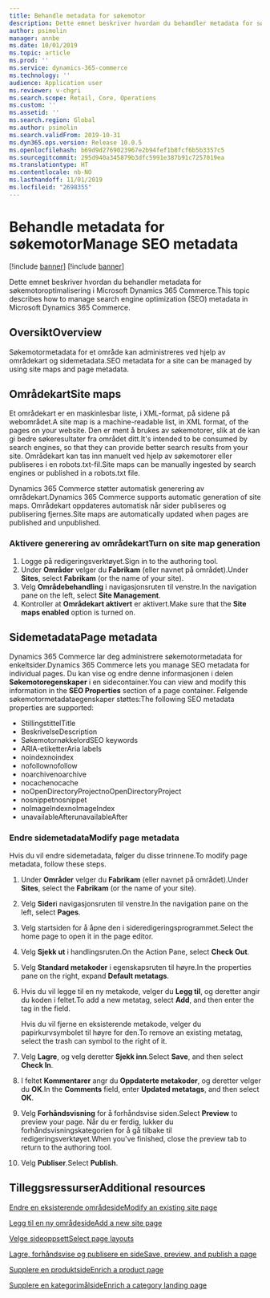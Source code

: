 ```yaml
---
title: Behandle metadata for søkemotor
description: Dette emnet beskriver hvordan du behandler metadata for søkemotoroptimalisering i Microsoft Dynamics 365 Commerce.
author: psimolin
manager: annbe
ms.date: 10/01/2019
ms.topic: article
ms.prod: ''
ms.service: dynamics-365-commerce
ms.technology: ''
audience: Application user
ms.reviewer: v-chgri
ms.search.scope: Retail, Core, Operations
ms.custom: ''
ms.assetid: ''
ms.search.region: Global
ms.author: psimolin
ms.search.validFrom: 2019-10-31
ms.dyn365.ops.version: Release 10.0.5
ms.openlocfilehash: b69d9d2769023967e2b94fef1b8fcf6b5b3357c5
ms.sourcegitcommit: 295d940a345879b3dfc5991e387b91c7257019ea
ms.translationtype: HT
ms.contentlocale: nb-NO
ms.lasthandoff: 11/01/2019
ms.locfileid: "2698355"
---
```

# <a name="manage-seo-metadata"></a><span data-ttu-id="c12c9-103">Behandle metadata for søkemotor</span><span class="sxs-lookup"><span data-stu-id="c12c9-103">Manage SEO metadata</span></span>

[!include [banner](includes/preview-banner.md)]
[!include [banner](includes/banner.md)]

<span data-ttu-id="c12c9-104">Dette emnet beskriver hvordan du behandler metadata for søkemotoroptimalisering i Microsoft Dynamics 365 Commerce.</span><span class="sxs-lookup"><span data-stu-id="c12c9-104">This topic describes how to manage search engine optimization (SEO) metadata in Microsoft Dynamics 365 Commerce.</span></span>

## <a name="overview"></a><span data-ttu-id="c12c9-105">Oversikt</span><span class="sxs-lookup"><span data-stu-id="c12c9-105">Overview</span></span>

<span data-ttu-id="c12c9-106">Søkemotormetadata for et område kan administreres ved hjelp av områdekart og sidemetadata.</span><span class="sxs-lookup"><span data-stu-id="c12c9-106">SEO metadata for a site can be managed by using site maps and page metadata.</span></span>
    
## <a name="site-maps"></a><span data-ttu-id="c12c9-107">Områdekart</span><span class="sxs-lookup"><span data-stu-id="c12c9-107">Site maps</span></span>

<span data-ttu-id="c12c9-108">Et områdekart er en maskinlesbar liste, i XML-format, på sidene på webområdet.</span><span class="sxs-lookup"><span data-stu-id="c12c9-108">A site map is a machine-readable list, in XML format, of the pages on your website.</span></span> <span data-ttu-id="c12c9-109">Den er ment å brukes av søkemotorer, slik at de kan gi bedre søkeresultater fra området ditt.</span><span class="sxs-lookup"><span data-stu-id="c12c9-109">It's intended to be consumed by search engines, so that they can provide better search results from your site.</span></span> <span data-ttu-id="c12c9-110">Områdekart kan tas inn manuelt ved hjelp av søkemotorer eller publiseres i en robots.txt-fil.</span><span class="sxs-lookup"><span data-stu-id="c12c9-110">Site maps can be manually ingested by search engines or published in a robots.txt file.</span></span>

<span data-ttu-id="c12c9-111">Dynamics 365 Commerce støtter automatisk generering av områdekart.</span><span class="sxs-lookup"><span data-stu-id="c12c9-111">Dynamics 365 Commerce supports automatic generation of site maps.</span></span> <span data-ttu-id="c12c9-112">Områdekart oppdateres automatisk når sider publiseres og publisering fjernes.</span><span class="sxs-lookup"><span data-stu-id="c12c9-112">Site maps are automatically updated when pages are published and unpublished.</span></span>

### <a name="turn-on-site-map-generation"></a><span data-ttu-id="c12c9-113">Aktivere generering av områdekart</span><span class="sxs-lookup"><span data-stu-id="c12c9-113">Turn on site map generation</span></span>

1. <span data-ttu-id="c12c9-114">Logge på redigeringsverktøyet.</span><span class="sxs-lookup"><span data-stu-id="c12c9-114">Sign in to the authoring tool.</span></span>
1. <span data-ttu-id="c12c9-115">Under **Områder** velger du **Fabrikam** (eller navnet på området).</span><span class="sxs-lookup"><span data-stu-id="c12c9-115">Under **Sites**, select **Fabrikam** (or the name of your site).</span></span>
1. <span data-ttu-id="c12c9-116">Velg **Områdebehandling** i navigasjonsruten til venstre.</span><span class="sxs-lookup"><span data-stu-id="c12c9-116">In the navigation pane on the left, select **Site Management**.</span></span>
1. <span data-ttu-id="c12c9-117">Kontroller at **Områdekart aktivert** er aktivert.</span><span class="sxs-lookup"><span data-stu-id="c12c9-117">Make sure that the **Site maps enabled** option is turned on.</span></span>

## <a name="page-metadata"></a><span data-ttu-id="c12c9-118">Sidemetadata</span><span class="sxs-lookup"><span data-stu-id="c12c9-118">Page metadata</span></span>

<span data-ttu-id="c12c9-119">Dynamics 365 Commerce lar deg administrere søkemotormetadata for enkeltsider.</span><span class="sxs-lookup"><span data-stu-id="c12c9-119">Dynamics 365 Commerce lets you manage SEO metadata for individual pages.</span></span> <span data-ttu-id="c12c9-120">Du kan vise og endre denne informasjonen i delen **Søkemotoregenskaper** i en sidecontainer.</span><span class="sxs-lookup"><span data-stu-id="c12c9-120">You can view and modify this information in the **SEO Properties** section of a page container.</span></span> <span data-ttu-id="c12c9-121">Følgende søkemotormetadataegenskaper støttes:</span><span class="sxs-lookup"><span data-stu-id="c12c9-121">The following SEO metadata properties are supported:</span></span>

- <span data-ttu-id="c12c9-122">Stillingstittel</span><span class="sxs-lookup"><span data-stu-id="c12c9-122">Title</span></span>
- <span data-ttu-id="c12c9-123">Beskrivelse</span><span class="sxs-lookup"><span data-stu-id="c12c9-123">Description</span></span>
- <span data-ttu-id="c12c9-124">Søkemotornøkkelord</span><span class="sxs-lookup"><span data-stu-id="c12c9-124">SEO keywords</span></span>
- <span data-ttu-id="c12c9-125">ARIA-etiketter</span><span class="sxs-lookup"><span data-stu-id="c12c9-125">Aria labels</span></span>
- <span data-ttu-id="c12c9-126">noindex</span><span class="sxs-lookup"><span data-stu-id="c12c9-126">noindex</span></span>
- <span data-ttu-id="c12c9-127">nofollow</span><span class="sxs-lookup"><span data-stu-id="c12c9-127">nofollow</span></span>
- <span data-ttu-id="c12c9-128">noarchive</span><span class="sxs-lookup"><span data-stu-id="c12c9-128">noarchive</span></span>
- <span data-ttu-id="c12c9-129">nocache</span><span class="sxs-lookup"><span data-stu-id="c12c9-129">nocache</span></span>
- <span data-ttu-id="c12c9-130">noOpenDirectoryProject</span><span class="sxs-lookup"><span data-stu-id="c12c9-130">noOpenDirectoryProject</span></span>
- <span data-ttu-id="c12c9-131">nosnippet</span><span class="sxs-lookup"><span data-stu-id="c12c9-131">nosnippet</span></span>
- <span data-ttu-id="c12c9-132">noImageIndex</span><span class="sxs-lookup"><span data-stu-id="c12c9-132">noImageIndex</span></span>
- <span data-ttu-id="c12c9-133">unavailableAfter</span><span class="sxs-lookup"><span data-stu-id="c12c9-133">unavailableAfter</span></span>

### <a name="modify-page-metadata"></a><span data-ttu-id="c12c9-134">Endre sidemetadata</span><span class="sxs-lookup"><span data-stu-id="c12c9-134">Modify page metadata</span></span>

<span data-ttu-id="c12c9-135">Hvis du vil endre sidemetadata, følger du disse trinnene.</span><span class="sxs-lookup"><span data-stu-id="c12c9-135">To modify page metadata, follow these steps.</span></span>

1. <span data-ttu-id="c12c9-136">Under **Områder** velger du **Fabrikam** (eller navnet på området).</span><span class="sxs-lookup"><span data-stu-id="c12c9-136">Under **Sites**, select the **Fabrikam** (or the name of your site).</span></span>
1. <span data-ttu-id="c12c9-137">Velg **Sider**i navigasjonsruten til venstre.</span><span class="sxs-lookup"><span data-stu-id="c12c9-137">In the navigation pane on the left, select **Pages**.</span></span>
1. <span data-ttu-id="c12c9-138">Velg startsiden for å åpne den i sideredigeringsprogrammet.</span><span class="sxs-lookup"><span data-stu-id="c12c9-138">Select the home page to open it in the page editor.</span></span>
1. <span data-ttu-id="c12c9-139">Velg **Sjekk ut** i handlingsruten.</span><span class="sxs-lookup"><span data-stu-id="c12c9-139">On the Action Pane, select **Check Out**.</span></span>
1. <span data-ttu-id="c12c9-140">Velg **Standard metakoder** i egenskapsruten til høyre.</span><span class="sxs-lookup"><span data-stu-id="c12c9-140">In the properties pane on the right, expand **Default metatags**.</span></span>
1. <span data-ttu-id="c12c9-141">Hvis du vil legge til en ny metakode, velger du **Legg til**, og deretter angir du koden i feltet.</span><span class="sxs-lookup"><span data-stu-id="c12c9-141">To add a new metatag, select **Add**, and then enter the tag in the field.</span></span>

    <span data-ttu-id="c12c9-142">Hvis du vil fjerne en eksisterende metakode, velger du papirkurvsymbolet til høyre for den.</span><span class="sxs-lookup"><span data-stu-id="c12c9-142">To remove an existing metatag, select the trash can symbol to the right of it.</span></span>

1. <span data-ttu-id="c12c9-143">Velg **Lagre**, og velg deretter **Sjekk inn**.</span><span class="sxs-lookup"><span data-stu-id="c12c9-143">Select **Save**, and then select **Check In**.</span></span>
1. <span data-ttu-id="c12c9-144">I feltet **Kommentarer** angr du **Oppdaterte metakoder**, og deretter velger du **OK**.</span><span class="sxs-lookup"><span data-stu-id="c12c9-144">In the **Comments** field, enter **Updated metatags**, and then select **OK**.</span></span>
1. <span data-ttu-id="c12c9-145">Velg **Forhåndsvisning** for å forhåndsvise siden.</span><span class="sxs-lookup"><span data-stu-id="c12c9-145">Select **Preview** to preview your page.</span></span> <span data-ttu-id="c12c9-146">Når du er ferdig, lukker du forhåndsvisningskategorien for å gå tilbake til redigeringsverktøyet.</span><span class="sxs-lookup"><span data-stu-id="c12c9-146">When you've finished, close the preview tab to return to the authoring tool.</span></span>
1. <span data-ttu-id="c12c9-147">Velg **Publiser**.</span><span class="sxs-lookup"><span data-stu-id="c12c9-147">Select **Publish**.</span></span>

## <a name="additional-resources"></a><span data-ttu-id="c12c9-148">Tilleggsressurser</span><span class="sxs-lookup"><span data-stu-id="c12c9-148">Additional resources</span></span>

[<span data-ttu-id="c12c9-149">Endre en eksisterende områdeside</span><span class="sxs-lookup"><span data-stu-id="c12c9-149">Modify an existing site page</span></span>](modify-existing-page.md)

[<span data-ttu-id="c12c9-150">Legg til en ny områdeside</span><span class="sxs-lookup"><span data-stu-id="c12c9-150">Add a new site page</span></span>](add-new-page.md)

[<span data-ttu-id="c12c9-151">Velge sideoppsett</span><span class="sxs-lookup"><span data-stu-id="c12c9-151">Select page layouts</span></span>](select-page-layouts.md)

[<span data-ttu-id="c12c9-152">Lagre, forhåndsvise og publisere en side</span><span class="sxs-lookup"><span data-stu-id="c12c9-152">Save, preview, and publish a page</span></span>](save-preview-publish-page.md)

[<span data-ttu-id="c12c9-153">Supplere en produktside</span><span class="sxs-lookup"><span data-stu-id="c12c9-153">Enrich a product page</span></span>](enrich-product-page.md)

[<span data-ttu-id="c12c9-154">Supplere en kategorimålside</span><span class="sxs-lookup"><span data-stu-id="c12c9-154">Enrich a category landing page</span></span>](enrich-category-page.md)

